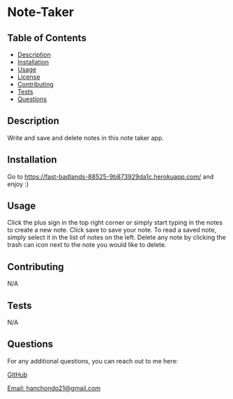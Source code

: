 # Note-Taker

  

  ## Table of Contents

  * [Description](#description)
  * [Installation](#installation)
  * [Usage](#usage)
  * [License](#license)
  * [Contributing](#contributing)
  * [Tests](#tests)
  * [Questions](#questions)

  ## Description

  Write and save and delete notes in this note taker app.

  ## Installation
  
  Go to https://fast-badlands-88525-9b873929da1c.herokuapp.com/ and enjoy :)

  ## Usage

  Click the plus sign in the top right corner or simply start typing in the notes to create a new note. Click save to save your note. To read a saved note,  simply select it in the list of notes on the left. Delete any note by clicking the trash can icon next to the note you  would like to delete.

  

  ## Contributing

  N/A

  ## Tests

  N/A

  ## Questions

  For any additional questions, you can reach out to me here:

  [GitHub](https://github.com/desktopbuddy)
  
  [Email: hanchondo21@gmail.com](mailto:hanchondo21@gmail.com)
